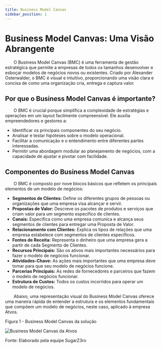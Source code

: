 ```yaml
---
title: Business Model Canvas
sidebar_position: 1
---
```


# Business Model Canvas: Uma Visão Abrangente

&emsp;&emsp;O Business Model Canvas (BMC) é uma ferramenta de gestão estratégica que permite a empresas de todos os tamanhos desenvolver e esboçar modelos de negócios novos ou existentes. Criado por Alexander Osterwalder, o BMC é visual e intuitivo, proporcionando uma visão clara e concisa de como uma organização cria, entrega e captura valor.

## Por que o Business Model Canvas é importante?

&emsp;&emsp;O BMC é crucial porque simplifica a complexidade de estratégias e operações em um layout facilmente compreensível. Ele auxilia empreendedores e gestores a:

- Identificar os principais componentes do seu negócio.
- Analisar e testar hipóteses sobre o modelo operacional.
- Facilitar a comunicação e o entendimento entre diferentes partes interessadas.
- Permitir uma abordagem modular ao planejamento de negócios, com a capacidade de ajustar e pivotar com facilidade.

## Componentes do Business Model Canvas

&emsp;&emsp;O BMC é composto por nove blocos básicos que refletem os principais elementos de um modelo de negócios:

- **Segmentos de Clientes:** Define os diferentes grupos de pessoas ou organizações que uma empresa visa alcançar e servir.
- **Propostas de Valor:** Descreve os pacotes de produtos e serviços que criam valor para um segmento específico de clientes.
- **Canais:** Especifica como uma empresa comunica e alcança seus segmentos de clientes para entregar uma Proposta de Valor.
- **Relacionamento com Clientes:** Explica os tipos de relações que uma empresa estabelece com segmentos de clientes específicos.
- **Fontes de Receita:** Representa o dinheiro que uma empresa gera a partir de cada Segmento de Clientes.
- **Recursos Principais:** São os ativos mais importantes necessários para fazer o modelo de negócios funcionar.
- **Atividades-Chave:** As ações mais importantes que uma empresa deve tomar para que seu modelo de negócios funcione.
- **Parcerias Principais:** As redes de fornecedores e parceiros que fazem o modelo de negócios funcionar.
- **Estrutura de Custos:** Todos os custos incorridos para operar um modelo de negócios.

&emsp;&emsp;Abaixo, uma representação visual do Business Model Canvas oferece uma maneira rápida de entender a estrutura e os elementos fundamentais que compõem um modelo de negócios, neste caso, aplicado à empresa Atvos.

<p style={{textAlign: 'center'}}>Figura 1 - Business Model Canvas da solução</p>

![Business Model Canvas da Atvos](/img/sprint-1/Business_Model_Canvas.jpg)

<p style={{textAlign: 'center'}}>Fonte: Elaborado pela equipe SugarZ3ro</p>
